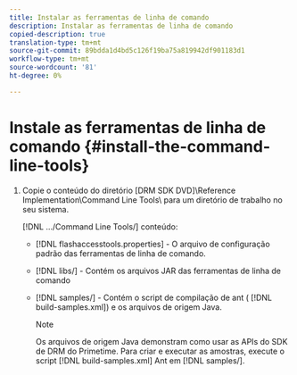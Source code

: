 ```yaml
---
title: Instalar as ferramentas de linha de comando
description: Instalar as ferramentas de linha de comando
copied-description: true
translation-type: tm+mt
source-git-commit: 89bdda1d4bd5c126f19ba75a819942df901183d1
workflow-type: tm+mt
source-wordcount: '81'
ht-degree: 0%

---
```



# Instale as ferramentas de linha de comando {#install-the-command-line-tools}

1. Copie o conteúdo do diretório [DRM SDK DVD]\Reference Implementation\Command Line Tools\ para um diretório de trabalho no seu sistema.

   [!DNL .../Command Line Tools/] conteúdo:

   * [!DNL flashaccesstools.properties] - O arquivo de configuração padrão das ferramentas de linha de comando.
   * [!DNL libs/] - Contém os arquivos JAR das ferramentas de linha de comando
   * [!DNL samples/] - Contém o script de compilação de ant (  [!DNL build-samples.xml]) e os arquivos de origem Java.

      >[!NOTE]
      >
      >Os arquivos de origem Java demonstram como usar as APIs do SDK de DRM do Primetime. Para criar e executar as amostras, execute o script [!DNL build-samples.xml] Ant em [!DNL samples/].
